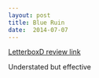 ```yaml
---
layout: post
title: Blue Ruin 
date:  2014-07-07 
---
```

 
[LetterboxD review link](http://letterboxd.com/samarthbhaskar/film/blue-ruin/)

 Understated but effective
